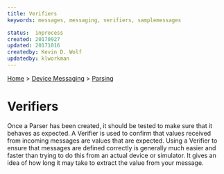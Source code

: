```yaml
---
title: Verifiers
keywords: messages, messaging, verifiers, samplemessages

status:  inprocess
created: 20170927
updated: 20171016
createdby: Kevin D. Wolf
updatedby: klworkman
---
```

[Home](../../Index.md) > [Device Messaging](../Index.md) > [Parsing](Index.md)

# Verifiers

Once a Parser has been created, it should be tested to make sure that it behaves as expected. A Verifier is used to confirm that values received from incoming messages are values that are expected.  Using a Verifier to ensure that messages are defined correctly is generally much easier and faster than trying to do this from an actual device or simulator.  It gives an idea of how long it may take to extract the value from your message. 


